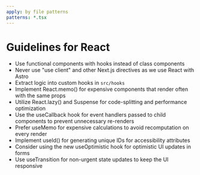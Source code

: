```yaml
---
apply: by file patterns
patterns: *.tsx
---
```


# Guidelines for React

- Use functional components with hooks instead of class components
- Never use "use client" and other Next.js directives as we use React with Astro
- Extract logic into custom hooks in `src/hooks`
- Implement React.memo() for expensive components that render often with the same props
- Utilize React.lazy() and Suspense for code-splitting and performance optimization
- Use the useCallback hook for event handlers passed to child components to prevent unnecessary re-renders
- Prefer useMemo for expensive calculations to avoid recomputation on every render
- Implement useId() for generating unique IDs for accessibility attributes
- Consider using the new useOptimistic hook for optimistic UI updates in forms
- Use useTransition for non-urgent state updates to keep the UI responsive
